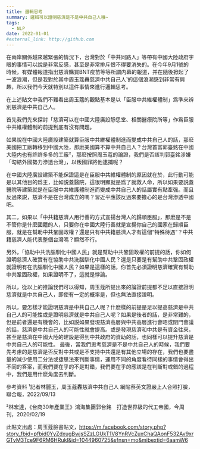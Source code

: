 ```yaml
---
title: 邏輯思考
summary: 邏輯可以證明慈濟是不是中共自己人哦~
tags:
  - NLP
date: 2022-01-01
#external_link: http://github.com
---
```


<!--- --->
在兩岸關係越來越緊張的情況下，台灣對於「中共同路人」等帶有中國大陸政府字眼的事情可以說是非常反感，甚至是非常排斥恨不得要消失的。在今年9月1號的時候，有媒體報道指出慈濟購買BNT疫苗等等所謂内幕的報道，并在隨後掀起了一波浪潮，但是我對於其中周玉蔻轟慈濟中共自己人¹的這個浪潮感到非常有興趣，所以我們今天就特別以這件事情來進行邏輯思考。

在上述貼文中我們不難看出周玉蔻的觀點基本是以「臣服中共維權體制」爲準來辨別慈濟是中共自己人。

首先我們先來探討「慈濟可以在中國大陸廣設靜思堂、相關醫療院所等」作爲臣服中共維權體制的前提到底有沒有問題。

如果說在中國大陸廣設建築就算臣服中共維權體制進而變成中共自己人的話，那麽美國把工廠轉移到中國大陸，那麽美國算不算中共自己人？台灣首富郭臺銘在中國大陸内也有許許多多的工廠²，那麽按照周玉蔻的論證，我們是否該判郭臺銘涉嫌「勾結外國勢力滲透台灣」，以叛國罪將他逮捕呢？

在中國大陸廣設建築不能保證這是在臣服中共維權體制的原因就在於，此行動可能是以其他目的爲主，比如説蓋醫院，這很明顯就是爲了就救人命，所以如果要説蓋醫院等建築就是在臣服中共維護體制進而變成中共自己人的話屬實有點牽强。而且反過來説，慈濟不是在台灣成立的嗎？習近平應該反過來要擔心的是台灣滲透中國吧。

其二，如果以「中共籍慈濟人用行善的方式宣揚台灣人的歸順臣服」，那麽是不是不管你是什麽國籍的人，只要你在中國大陸行善就是宣揚你自己的國家在歸順臣服，就是在幫助中共鞏固政權？還是只有中共籍慈濟人才有這個“特殊待遇”？中共籍慈濟人能代表整個台灣嗎？顯然不行。

另外，「協助中共洗腦馴化中國人民」就是幫助中共鞏固政權的前提的話，你如何證明慈濟人確實有在協助中共洗腦馴化中國人民？還是只要是有幫助中共鞏固政權就證明有在洗腦馴化中國人民？如果是這樣的話，你首先必須證明慈濟確實有幫助中共鞏固政權，如果證明不了，這就是悖論。

所以，從以上的推論我們可以得知，周玉蔻所提出來的論證前提都不足以直接證明慈濟就是中共自己人，即使有一定的概率是，但也無法直接證明。 

所以，要怎樣才能證明慈濟是中共自己人呢？什麽樣的前提是足以提高慈濟是中共自己人的可能性或是證明慈濟就是中共自己人呢？如果是後者的話，是非常難的，但是前者還是有機會的，比如説如果發現慈濟高層與中共高層進行會晤或閉門會議的話，慈濟是中共自己人的可能性就會提高。或是發現慈濟和中共是有資金往來，甚至是慈濟在中國大陸的建設是得到中共政府的資助的話，也同樣可以提升慈濟是中共自己人的可能性。
最後，當我們思考慈濟是不是中共自己人的時候，我們要先考慮的是慈濟是否反對中共或是不支持中共還是有其他立場的存在，我們也要盡量的減少使用二分法或捷思法來判斷事情，運用不同的角度看待同樣的事情會得出不同的答案，而我們要在乎的不是對錯，我們要在乎的應該是在判斷對或錯的過程中，我們是用什麽角度去判斷。


參考資料
¹記者林麗玉，周玉蔻轟慈濟中共自己人 網貼蔡英文證嚴上人合照打臉，聯合報，2022/09/13

²林宏達，《台商30年產業王》鴻海集團郭台銘　打造世界級的代工帝國，今周刊，2020/02/19

此貼文出處：周玉蔻臉書貼文，https://m.facebook.com/story.php?story_fbid=pfbid0YyZdxugBwjsSZzLGUkT1V8YnRVcZuxChaQAonF532Av9xrGTvM3Tce9F6RM6HRukl&id=1044960725&sfnsn=mo&mibextid=6aamW6
